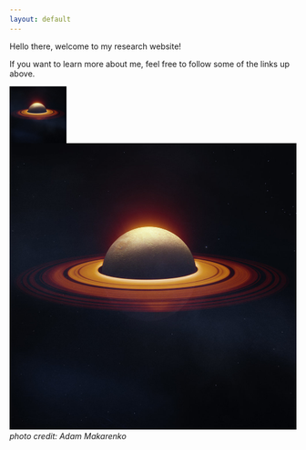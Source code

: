 ```yaml
---
layout: default
---
```


Hello there, welcome to my research website!

If you want to learn more about me, feel free to follow some of the links up above.

<img align="left" width="100" height="100" src="./Images/EXP197A.jpg">

![image](./Images/EXP197A.jpg)
*photo credit: Adam Makarenko*


<br>
